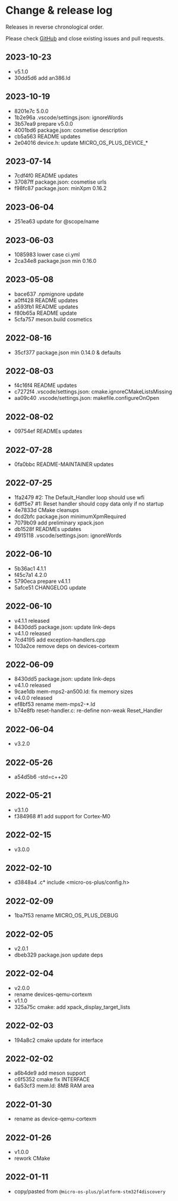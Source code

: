 # Change & release log

Releases in reverse chronological order.

Please check
[GitHub](https://github.com/micro-os-plus/devices-qemu-cortexm-xpack/issues/)
and close existing issues and pull requests.

## 2023-10-23

* v5.1.0
* 30dd5d6 add an386.ld

## 2023-10-19

* 8201e7c 5.0.0
* 1b2e96a .vscode/settings.json: ignoreWords
* 3b57ea9 prepare v5.0.0
* 4001bd6 package.json: cosmetise description
* cb5a563 README updates
* 2e04016 device.h: update MICRO_OS_PLUS_DEVICE_*

## 2023-07-14

* 7cdf4f0 README updates
* 37087ff package.json: cosmetise urls
* f98fc87 package.json: minXpm 0.16.2

## 2023-06-04

* 251ea63 update for @scope/name

## 2023-06-03

* 1085983 lower case ci.yml
* 2ca34e8 package.json min 0.16.0

## 2023-05-08

* bace637 .npmignore update
* a0ff428 README updates
* a593fb1 README updates
* f80b65a README update
* 5cfa757 meson.build cosmetics

## 2022-08-16

* 35cf377 package.json min 0.14.0 & defaults

## 2022-08-03

* f4c16f4 README updates
* c7272f4 .vscode/settings.json: cmake.ignoreCMakeListsMissing
* aa09c40 .vscode/settings.json: makefile.configureOnOpen

## 2022-08-02

* 09754ef READMEs updates

## 2022-07-28

* 0fa0bbc README-MAINTAINER updates

## 2022-07-25

* 1fa2479 #2: The Default_Handler loop should use wfi
* 6dff5e7 #1: Reset handler should copy data only if no startup
* 4e7833d CMake cleanups
* dcd2bfc package.json minimumXpmRequired
* 7079b09 add preliminary xpack.json
* db1528f READMEs updates
* 4915118 .vscode/settings.json: ignoreWords

## 2022-06-10

* 5b36ac1 4.1.1
* f45c7a1 4.2.0
* 5790eca prepare v4.1.1
* 5afce51 CHANGELOG update

## 2022-06-10

* v4.1.1 released
* 8430dd5 package.json: update link-deps
* v4.1.0 released
* 7cd4195 add exception-handlers.cpp
* 103a2ce remove deps on devices-cortexm

## 2022-06-09

* 8430dd5 package.json: update link-deps
* v4.1.0 released
* 9cae1db mem-mps2-an500.ld: fix memory sizes
* v4.0.0 released
* ef8bf53 rename mem-mps2-*.ld
* b74e8fb reset-handler.c: re-define non-weak Reset_Handler

## 2022-06-04

* v3.2.0

## 2022-05-26

* a54d5b6 -std=c++20

## 2022-05-21

* v3.1.0
* f384968 #1 add support for Cortex-M0

## 2022-02-15

* v3.0.0

## 2022-02-10

* d3848a4 .c* include <micro-os-plus/config.h>

## 2022-02-09

* 1ba7f53 rename MICRO_OS_PLUS_DEBUG

## 2022-02-05

* v2.0.1
* dbeb329 package.json update deps

## 2022-02-04

* v2.0.0
* rename devices-qemu-cortexm
* v1.1.0
* 325a75c cmake: add xpack_display_target_lists

## 2022-02-03

* 194a8c2 cmake update for interface

## 2022-02-02

* a6b4de9 add meson support
* c6f5352 cmake fix INTERFACE
* 6a53cf3 mem.ld: 8MB RAM area

## 2022-01-30

* rename as device-qemu-cortexm

## 2022-01-26

* v1.0.0
* rework CMake

## 2022-01-11

* copy/pasted from `@micro-os-plus/platform-stm32f4discovery`
